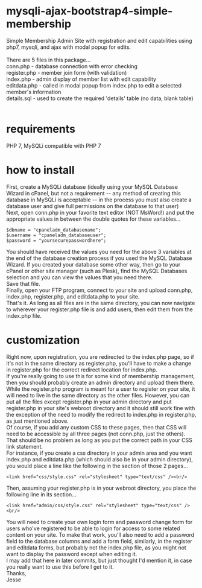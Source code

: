 # mysqli-ajax-bootstrap4-simple-membership
Simple Membership Admin Site with registration and edit capabilities using php7, mysqli, and ajax with modal popup for edits.<br/>
<br/>
There are 5 files in this package...<br/>
conn.php - database connection with error checking<br/>
register.php - member join form (with validation)<br/>
index.php - admin display of member list with edit capability<br/>
editdata.php - called in modal popup from index.php to edit a selected member's information<br/>
details.sql - used to create the required 'details' table (no data, blank table)<br/>
<br/>
# requirements
PHP 7, MySQLi compatible with PHP 7
<br/>
# how to install
First, create a MySQLi database (ideally using your MySQL Database Wizard in cPanel, but not a requirement -- any method of creating this database in MySQLi is acceptable -- in the process you must also create a database user and give full permissions on the database to that user)<br/>
Next, open conn.php in your favorite text editor (NOT MsWord!) and put the appropriate values in between the double quotes for these variables...<br/>
```
$dbname = "cpaneladm_databasename";
$username = "cpaneladm_databaseuser";
$password = "yoursecurepasswordhere";
```
You should have received the values you need for the above 3 variables at the end of the database creation process if you used the MySQL Database Wizard. If you created your database some other way, then go to your cPanel or other site manager (such as Plesk), find the MySQL Databases selection and you can view the values that you need there.<br/>
Save that file.<br/>
Finally, open your FTP program, connect to your site and upload conn.php, index.php, register.php, and editdata.php to your site.<br/>
That's it. As long as all files are in the same directory, you can now navigate to wherever your register.php file is and add users, then edit them from the index.php file.<br/>
# customization
Right now, upon registration, you are redirected to the index.php page, so if it's not in the same directory as register.php, you'll have to make a change in register.php for the correct redirect location for index.php.<br/>
If you're really going to use this for some kind of membership management, then you should probably create an admin directory and upload them there.<br/>
While the register.php program is meant for a user to register on your site, it will need to live in the same directory as the other files. However, you can put all the files except register.php in your admin directory and put register.php in your site's webroot directory and it should still work fine with the exception of the need to modify the redirect to index.php in register.php, as just mentioned above.<br/>
Of course, if you add any custom CSS to these pages, then that CSS will need to be accessible by all three pages (not conn.php, just the others). That should be no problem as long as you put the correct path in your CSS link statement.<br/>
For instance, if you create a css directory in your admin area and you want index.php and editdata.php (which should also be in your admin directory), you would place a line like the following in the <head></head> section of those 2 pages...<br/>
```
<link href="css/style.css" rel="stylesheet" type="text/css" /><br/>
```
Then, assuming your register.php is in your webroot directory, you place the following line in its <head></head> section...<br/>
```
<link href="admin/css/style.css" rel="stylesheet" type="text/css" /><br/>
```
You will need to create your own login form and password change form for users who've registered to be able to login for access to some related content on your site. To make that work, you'll also need to add a password field to the database columns and add a form field, similarly, in the register and editdata forms, but probably not the index.php file, as you might not want to display the password except when editing it.<br/>
I may add that here in later commits, but just thought I'd mention it, in case you really want to use this before I get to it.<br/>
Thanks,<br/>
Jesse<br/>
